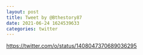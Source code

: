```yaml
--- 
layout: post 
title: Tweet by @Bthestory87 
date: 2021-06-24 1624539633 
categories: twitter 
--- 
```

https://twitter.com/o/status/1408047370689036295
